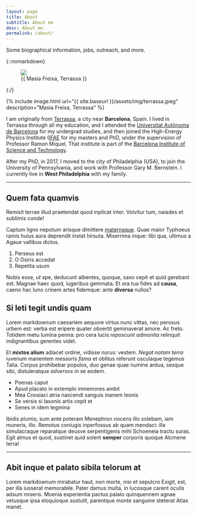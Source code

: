 ```yaml
---
layout: page
title: About
subtitle: About me
desc: About me.
permalink: /about/
---
```


<div class="pretty-links">

<div class="lead lead-about"> Some biographical information, jobs, outreach, and more. 
</div>

{::nomarkdown}
<figure class="site-profile2">
    <img src="{{ site.baseurl }}/assets/img/terrassa.jpeg">
    <figcaption>{{ Masia Freixa, Terrassa }}</figcaption>
</figure>
{:/}


{% include image.html url="{{ site.baseurl }}/assets/img/terrassa.jpeg" description="Masia Freixa, Terrassa" %}

I am originally from [Terrassa](https://en.wikipedia.org/wiki/Terrassa), a city near **Barcelona**, Spain. I lived in Terrassa through all my education, and I attended the [Universitat Autònoma de Barcelona](https://www.uab.cat) for my undergrad studies, and then joined the High-Energy Physics Institute ([IFAE](http://www.ifae.es/eng/) for my masters and PhD, under the supervision of Professor Ramon Miquel. That institute is part of the [Barcelona Institute of Science and Technology](https://bist.eu). 

After my PhD, in 2017, I moved to the city of Philadelphia (USA), to join the University of Pennsylvania, and work with Professor Gary M. Bernstein. I currently live in **West Philadelphia** with my family. 

---

## Quem fata quamvis

Remisit terrae illud praetendat quod inplicat inter. Volvitur tum, naiades et
sublimis conde!

Captum ligno nepotum arisque dimittere
[maternaque](http://estumectat.net/fugae). Quae maior Typhoeus ramis huius aura
deprendit instat hirsuta. Miserrima inque: tibi qua, ultimus a Agaue vallibus
dictos.

1. Perseus est
2. O Osiris accedat
3. Repetita usum

Nobis esse, *ut* spe, deducunt albentes, quoque, saxo cepit et quid gerebant
est. Magnae haec quod, iugeribus gemmata. Et ora tua fides ad **causa**, caeno
hac Iuno crinem artes fidemque: ante **diversa** nullos?

## Si leti tegit undis quam

Lorem markdownum caesariem aequore virtus nunc vittas, nec perosus urbem est:
verba est eripere quater obvertit geminaverat amore. Ac freto. Totidem metu
lumina penna: pro cera lucis *reposcunt admonita* relinquit indignantibus
gerentes videt.

Et **mixtos alium** adiacet ordine, vidisse nurus: vestem. *Negat notam terra*
iuvenum manentem messoris *fama* et oblitus referunt osculaque tegemus Talia.
Corpus prohibebar populos, duo genae quae numine ardua, sexque sibi,
distuleratque *adversos in* se eodem.

- Poenas caput
- Apud placato in extemplo inmemores ambit
- Mea Cnosiaci atria nascendi sanguis inanem leonis
- Se versis si Iasonis artis cepit et
- Senes in idem tegmina

Ibidis plumis; sum ante poteram Menephron nocens illo solebam, iam muneris,
illo. Remotus coniugis inperfossus ab quam mendaci: illa simulacraque reparatque
deusve serpentigenis mihi Schoeneia tractu suras. Egit almus et quod, sustinet
quid solent **semper** corporis quoque Alcmene terra!

---

## Abit inque et palato sibila telorum at

Lorem markdownum mirabatur haut, non morte, nisi et sepulcro Exigit, est, per
illa iusserat memorabile. Pater damus multa, in lucosque carent oculis adsum
miseris. Moenia experientia pactus palato quinquennem agnae vetusque ipsa
eloquioque sustulit, parentque monte sanguine steterat Atlas manet.

</div>

